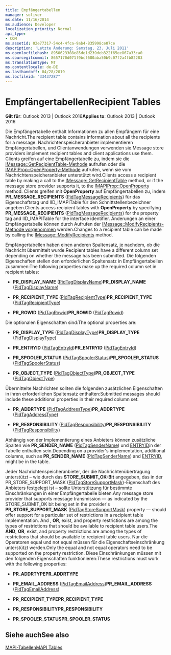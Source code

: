 ```yaml
---
title: Empfängertabellen
manager: soliver
ms.date: 11/16/2014
ms.audience: Developer
localization_priority: Normal
api_type:
- COM
ms.assetid: 02e77317-54c4-4fca-9ab4-835998ce07ce
description: 'Letzte Änderung: Samstag, 23. Juli 2011'
ms.openlocfilehash: 8950623308e85de1d239deb322f65ee867a33ca0
ms.sourcegitcommit: 8657170d071f9bcf680aba50b9c07f2a4fb82283
ms.translationtype: MT
ms.contentlocale: de-DE
ms.lasthandoff: 04/28/2019
ms.locfileid: "33437287"
---
```

# <a name="recipient-tables"></a><span data-ttu-id="0587d-103">Empfängertabellen</span><span class="sxs-lookup"><span data-stu-id="0587d-103">Recipient Tables</span></span>

  
  
<span data-ttu-id="0587d-104">**Gilt für**: Outlook 2013 | Outlook 2016</span><span class="sxs-lookup"><span data-stu-id="0587d-104">**Applies to**: Outlook 2013 | Outlook 2016</span></span> 
  
<span data-ttu-id="0587d-105">Die Empfängertabelle enthält Informationen zu allen Empfängern für eine Nachricht.</span><span class="sxs-lookup"><span data-stu-id="0587d-105">The recipient table contains information about all the recipients for a message.</span></span> <span data-ttu-id="0587d-106">Nachrichtenspeicheranbieter implementieren Empfängertabellen, und Clientanwendungen verwenden sie.</span><span class="sxs-lookup"><span data-stu-id="0587d-106">Message store providers implement recipient tables and client applications use them.</span></span> <span data-ttu-id="0587d-107">Clients greifen auf eine Empfängertabelle zu, indem sie die [IMessage::GetRecipientTable-Methode](imessage-getrecipienttable.md) aufrufen oder die [IMAPIProp::OpenProperty-Methode](imapiprop-openproperty.md) aufrufen, wenn sie vom Nachrichtenspeicheranbieter unterstützt wird.</span><span class="sxs-lookup"><span data-stu-id="0587d-107">Clients access a recipient table by making a call to the [IMessage::GetRecipientTable](imessage-getrecipienttable.md) method, or if the message store provider supports it, to the [IMAPIProp::OpenProperty](imapiprop-openproperty.md) method.</span></span> <span data-ttu-id="0587d-108">Clients greifen mit **OpenProperty** auf Empfängertabellen zu, indem **PR_MESSAGE_RECIPIENTS** ([PidTagMessageRecipients](pidtagmessagerecipients-canonical-property.md)) für das Eigenschaftstag und IID_IMAPITable für den Schnittstellenbezeichner angeben.</span><span class="sxs-lookup"><span data-stu-id="0587d-108">Clients access recipient tables with **OpenProperty** by specifying **PR_MESSAGE_RECIPIENTS** ([PidTagMessageRecipients](pidtagmessagerecipients-canonical-property.md)) for the property tag and IID_IMAPITable for the interface identifier.</span></span> <span data-ttu-id="0587d-109">Änderungen an einer Empfängertabelle können durch Aufrufen der [IMessage::ModifyRecipients-Methode vorgenommen](imessage-modifyrecipients.md) werden.</span><span class="sxs-lookup"><span data-stu-id="0587d-109">Changes to a recipient table can be made by calling the [IMessage::ModifyRecipients](imessage-modifyrecipients.md) method.</span></span> 
  
<span data-ttu-id="0587d-110">Empfängertabellen haben einen anderen Spaltensatz, je nachdem, ob die Nachricht übermittelt wurde.</span><span class="sxs-lookup"><span data-stu-id="0587d-110">Recipient tables have a different column set depending on whether the message has been submitted.</span></span> <span data-ttu-id="0587d-111">Die folgenden Eigenschaften stellen den erforderlichen Spaltensatz in Empfängertabellen zusammen:</span><span class="sxs-lookup"><span data-stu-id="0587d-111">The following properties make up the required column set in recipient tables:</span></span>
  
- <span data-ttu-id="0587d-112">**PR_DISPLAY_NAME** ([PidTagDisplayName](pidtagdisplayname-canonical-property.md))</span><span class="sxs-lookup"><span data-stu-id="0587d-112">**PR_DISPLAY_NAME** ([PidTagDisplayName](pidtagdisplayname-canonical-property.md))</span></span>
    
- <span data-ttu-id="0587d-113">**PR_RECIPIENT_TYPE** ([PidTagRecipientType](pidtagrecipienttype-canonical-property.md))</span><span class="sxs-lookup"><span data-stu-id="0587d-113">**PR_RECIPIENT_TYPE** ([PidTagRecipientType](pidtagrecipienttype-canonical-property.md))</span></span>
    
- <span data-ttu-id="0587d-114">**PR_ROWID** ([PidTagRowid](pidtagrowid-canonical-property.md))</span><span class="sxs-lookup"><span data-stu-id="0587d-114">**PR_ROWID** ([PidTagRowid](pidtagrowid-canonical-property.md))</span></span>
    
<span data-ttu-id="0587d-115">Die optionalen Eigenschaften sind:</span><span class="sxs-lookup"><span data-stu-id="0587d-115">The optional properties are:</span></span>
  
- <span data-ttu-id="0587d-116">**PR_DISPLAY_TYPE** ([PidTagDisplayType](pidtagdisplaytype-canonical-property.md))</span><span class="sxs-lookup"><span data-stu-id="0587d-116">**PR_DISPLAY_TYPE** ([PidTagDisplayType](pidtagdisplaytype-canonical-property.md))</span></span>
    
- <span data-ttu-id="0587d-117">**PR_ENTRYID** ([PidTagEntryId](pidtagentryid-canonical-property.md))</span><span class="sxs-lookup"><span data-stu-id="0587d-117">**PR_ENTRYID** ([PidTagEntryId](pidtagentryid-canonical-property.md))</span></span>
    
- <span data-ttu-id="0587d-118">**PR_SPOOLER_STATUS** ([PidTagSpoolerStatus](pidtagspoolerstatus-canonical-property.md))</span><span class="sxs-lookup"><span data-stu-id="0587d-118">**PR_SPOOLER_STATUS** ([PidTagSpoolerStatus](pidtagspoolerstatus-canonical-property.md))</span></span>
    
- <span data-ttu-id="0587d-119">**PR_OBJECT_TYPE** ([PidTagObjectType](pidtagobjecttype-canonical-property.md))</span><span class="sxs-lookup"><span data-stu-id="0587d-119">**PR_OBJECT_TYPE** ([PidTagObjectType](pidtagobjecttype-canonical-property.md))</span></span>
    
<span data-ttu-id="0587d-120">Übermittelte Nachrichten sollten die folgenden zusätzlichen Eigenschaften in ihren erforderlichen Spaltensatz enthalten:</span><span class="sxs-lookup"><span data-stu-id="0587d-120">Submitted messages should include these additional properties in their required column set:</span></span>
  
- <span data-ttu-id="0587d-121">**PR_ADDRTYPE** ([PidTagAddressType](pidtagaddresstype-canonical-property.md))</span><span class="sxs-lookup"><span data-stu-id="0587d-121">**PR_ADDRTYPE** ([PidTagAddressType](pidtagaddresstype-canonical-property.md))</span></span>
    
- <span data-ttu-id="0587d-122">**PR_RESPONSIBILITY** ([PidTagResponsibility](pidtagresponsibility-canonical-property.md))</span><span class="sxs-lookup"><span data-stu-id="0587d-122">**PR_RESPONSIBILITY** ([PidTagResponsibility](pidtagresponsibility-canonical-property.md))</span></span>
    
<span data-ttu-id="0587d-123">Abhängig von der Implementierung eines Anbieters können zusätzliche Spalten wie **PR_SENDER_NAME** ([PidTagSenderName](pidtagsendername-canonical-property.md)) und [ENTRYID](entryid.md)in der Tabelle enthalten sein.</span><span class="sxs-lookup"><span data-stu-id="0587d-123">Depending on a provider's implementation, additional columns, such as **PR_SENDER_NAME** ([PidTagSenderName](pidtagsendername-canonical-property.md)) and [ENTRYID](entryid.md), might be in the table.</span></span>
  
<span data-ttu-id="0587d-124">Jeder Nachrichtenspeicheranbieter, der die Nachrichtenübertragung unterstützt – wie durch das **STORE_SUBMIT_OK-Bit** angegeben, das in der PR_STORE_SUPPORT_MASK ([PidTagStoreSupportMask](pidtagstoresupportmask-canonical-property.md))-Eigenschaft des Anbieters festgelegt ist – sollte Unterstützung für bestimmte Einschränkungen in einer Empfängertabelle bieten.</span><span class="sxs-lookup"><span data-stu-id="0587d-124">Any message store provider that supports message transmission — as indicated by the STORE_SUBMIT_OK bit being set in the provider's **PR_STORE_SUPPORT_MASK** ([PidTagStoreSupportMask](pidtagstoresupportmask-canonical-property.md)) property — should offer support for a particular set of restrictions in a recipient table implementation.</span></span> <span data-ttu-id="0587d-125">And , **OR**, exist, and property restrictions are among the types of restrictions that should be available to recipient table users.</span><span class="sxs-lookup"><span data-stu-id="0587d-125">The **AND**, **OR**, exist, and property restrictions are among the types of restrictions that should be available to recipient table users.</span></span> <span data-ttu-id="0587d-126">Nur die Operatoren equal und not equal müssen für die Eigenschaftseinschränkung unterstützt werden.</span><span class="sxs-lookup"><span data-stu-id="0587d-126">Only the equal and not equal operators need to be supported on the property restriction.</span></span> <span data-ttu-id="0587d-127">Diese Einschränkungen müssen mit den folgenden Eigenschaften funktionieren:</span><span class="sxs-lookup"><span data-stu-id="0587d-127">These restrictions must work with the following properties:</span></span>
  
- <span data-ttu-id="0587d-128">**PR_ADDRTYPE**</span><span class="sxs-lookup"><span data-stu-id="0587d-128">**PR_ADDRTYPE**</span></span>
    
- <span data-ttu-id="0587d-129">**PR_EMAIL_ADDRESS** ([PidTagEmailAddress](pidtagemailaddress-canonical-property.md))</span><span class="sxs-lookup"><span data-stu-id="0587d-129">**PR_EMAIL_ADDRESS** ([PidTagEmailAddress](pidtagemailaddress-canonical-property.md))</span></span> 
    
- <span data-ttu-id="0587d-130">**PR_RECIPIENT_TYPE**</span><span class="sxs-lookup"><span data-stu-id="0587d-130">**PR_RECIPIENT_TYPE**</span></span>
    
- <span data-ttu-id="0587d-131">**PR_RESPONSIBILITY**</span><span class="sxs-lookup"><span data-stu-id="0587d-131">**PR_RESPONSIBILITY**</span></span>
    
- <span data-ttu-id="0587d-132">**PR_SPOOLER_STATUS**</span><span class="sxs-lookup"><span data-stu-id="0587d-132">**PR_SPOOLER_STATUS**</span></span>
    
## <a name="see-also"></a><span data-ttu-id="0587d-133">Siehe auch</span><span class="sxs-lookup"><span data-stu-id="0587d-133">See also</span></span>



[<span data-ttu-id="0587d-134">MAPI-Tabellen</span><span class="sxs-lookup"><span data-stu-id="0587d-134">MAPI Tables</span></span>](mapi-tables.md)

